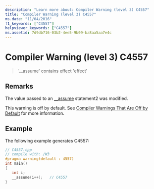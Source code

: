 ```yaml
---
description: "Learn more about: Compiler Warning (level 3) C4557"
title: "Compiler Warning (level 3) C4557"
ms.date: "11/04/2016"
f1_keywords: ["C4557"]
helpviewer_keywords: ["C4557"]
ms.assetid: 7d9db716-03b2-4ee5-9b09-ba8aa5aa7e4c
---
```

# Compiler Warning (level 3) C4557

> '__assume' contains effect 'effect'

## Remarks

The value passed to an [__assume](../../intrinsics/assume.md) statement2 was modified.

This warning is off by default. See [Compiler Warnings That Are Off by Default](../../preprocessor/compiler-warnings-that-are-off-by-default.md) for more information.

## Example

The following example generates C4557:

```cpp
// C4557.cpp
// compile with: /W3
#pragma warning(default : 4557)
int main()
{
   int i;
   __assume(i++);   // C4557
}
```
